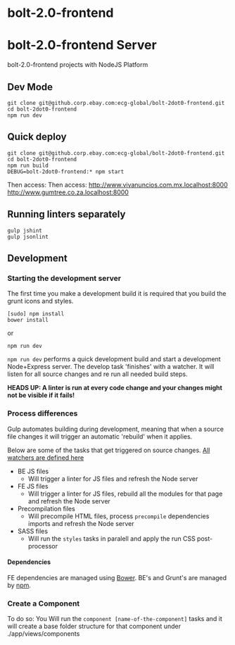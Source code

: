 bolt-2.0-frontend
=================

# bolt-2.0-frontend Server

bolt-2.0-frontend projects with NodeJS Platform


## Dev Mode

```
git clone git@github.corp.ebay.com:ecg-global/bolt-2dot0-frontend.git
cd bolt-2dot0-frontend
npm run dev
```

## Quick deploy

```
git clone git@github.corp.ebay.com:ecg-global/bolt-2dot0-frontend.git
cd bolt-2dot0-frontend
npm run build
DEBUG=bolt-2dot0-frontend:* npm start
```

Then access:
Then access:
http://www.vivanuncios.com.mx.localhost:8000
http://www.gumtree.co.za.localhost:8000


## Running linters separately
```
gulp jshint 
gulp jsonlint

```

## Development

### Starting the development server

The first time you make a development build it is required that you build the grunt icons and styles.

```
[sudo] npm install
bower install
```

or

```
npm run dev

```

```npm run dev``` performs a quick development build and start a development Node+Express server. The develop task 'finishes' with a watcher. It will listen for all source changes and re run all needed build steps.

**HEADS UP: A linter is run at every code change and your changes might not be visible if it fails!**


### Process differences
Gulp automates building during development, meaning that when a source file changes it will trigger an automatic 'rebuild' when it applies.

Below are some of the tasks that get triggered on source changes. [All watchers are defined here]('./gulfile.js')

- BE JS files
    - Will trigger a linter for JS files and refresh the Node server
- FE JS files
    - Will trigger a linter for JS files, rebuild all the modules for that page and refresh the Node server
- Precompilation files
    - Will precompile HTML files, process ```precompile``` dependencies imports and refresh the Node server
- SASS files
    - Will run the ```styles``` tasks in paralell and apply the run CSS post-processor

#### Dependencies

FE dependencies are managed using [Bower](http://bower.io). BE's and Grunt's are managed by [npm](http://npmjs.org).

### Create a Component 
To do so:
You Will run the ```component [name-of-the-component]``` tasks and it will create a base folder structure for that component under ./app/views/components


